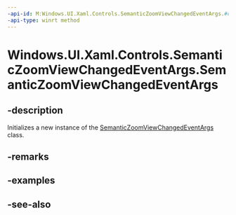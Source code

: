 ```yaml
---
-api-id: M:Windows.UI.Xaml.Controls.SemanticZoomViewChangedEventArgs.#ctor
-api-type: winrt method
---
```


<!-- Method syntax
public SemanticZoomViewChangedEventArgs()
-->

# Windows.UI.Xaml.Controls.SemanticZoomViewChangedEventArgs.SemanticZoomViewChangedEventArgs

## -description
Initializes a new instance of the [SemanticZoomViewChangedEventArgs](semanticzoomviewchangedeventargs.md) class.


## -remarks

## -examples

## -see-also
